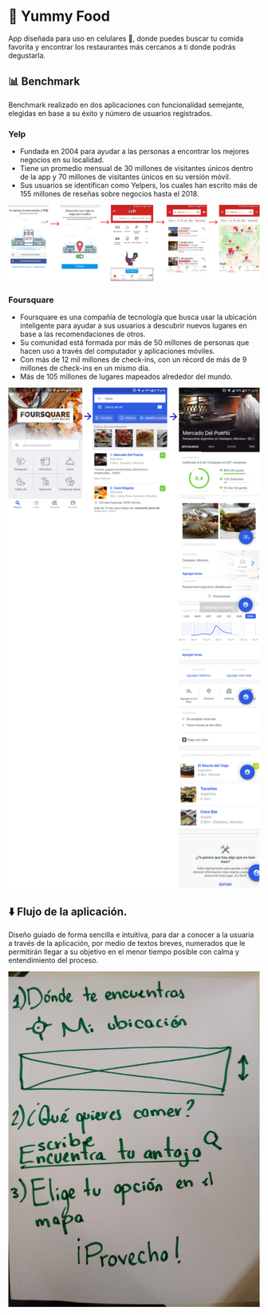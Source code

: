 # :fork_and_knife: Yummy Food 

App diseñada para uso en celulares :iphone:, donde puedes buscar 
tu comida favorita y encontrar los restaurantes más cercanos a ti
donde podrás degustarla.  

## :bar_chart: Benchmark 

Benchmark realizado en dos aplicaciones con funcionalidad semejante,
elegidas en base a su éxito y número de usuarios registrados.

### Yelp 

* Fundada en 2004 para ayudar a las personas a encontrar los mejores
  negocios en su localidad. 
* Tiene un promedio mensual de 30 millones de visitantes únicos dentro 
  de la app y 70 millones de visitantes únicos en su versión móvil. 
* Sus usuarios se identifican como Yelpers, los cuales han escrito
  más de 155 millones de reseñas sobre negocios hasta el 2018.

![User flow Yelp](img/YelpFlow.png)


### Foursquare

* Foursquare es una compañía de tecnología que busca usar la ubicación 
  inteligente para ayudar a sus usuarios a descubrir nuevos lugares en
  base a las recomendaciones de otros. 
* Su comunidad está formada por más de 50 millones de personas que hacen
  uso a través del computador y aplicaciones móviles. 
* Con más de 12 mil millones de check-ins, con un récord de más de 9 
  millones de check-ins en un mismo día. 
* Más de 105 millones de lugares mapeados alrededor del mundo.

![User flow Foursquare](img/FourFlow.png)


## :arrow_down: Flujo de la aplicación.

Diseño guiado de forma sencilla e intuitiva, para dar a conocer
a la usuaria a través de la aplicación, por medio de textos breves, 
numerados que le permitirán llegar a su objetivo en el menor
tiempo posible con calma y entendimiento del proceso. 

![User flow](img/Flujo.jpg)




